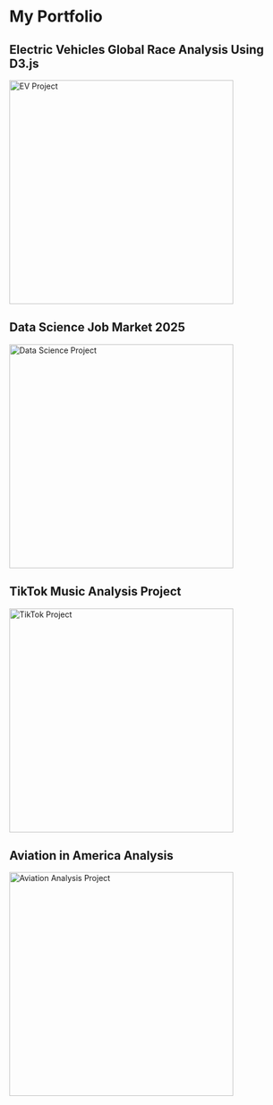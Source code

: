 # My Portfolio

## Electric Vehicles Global Race Analysis Using D3.js

<img src="https://github.com/amiraraina/website/blob/main/Project/EV1.png" alt="EV Project" width="400">

## Data Science Job Market 2025

<img src="https://github.com/amiraraina/website/blob/main/Project/Project1.png" alt="Data Science Project" width="400">

## TikTok Music Analysis Project

<img src="https://github.com/amiraraina/website/blob/main/Project/projectTiktok.png" alt="TikTok Project" width="400">

## Aviation in America Analysis

<img src="https://github.com/amiraraina/website/blob/main/Project/projectAviation.png" alt="Aviation Analysis Project" width="400">
